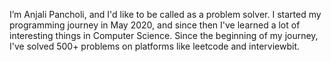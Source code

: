 I’m Anjali Pancholi, and I'd like to be called as a problem solver. I started my programming journey in May 2020, and since then I've learned a lot of interesting things in Computer Science. Since the beginning of my journey, I've solved 500+ problems on platforms like leetcode and interviewbit.

<!---
anjalipancholi/anjalipancholi is a ✨ special ✨ repository because its `README.md` (this file) appears on your GitHub profile.
You can click the Preview link to take a look at your changes.
--->
